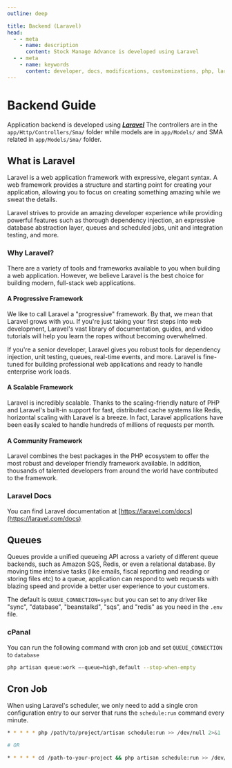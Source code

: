 ```yaml
---
outline: deep

title: Backend (Laravel)
head:
  - - meta
    - name: description
      content: Stock Manage Advance is developed using Laravel
  - - meta
    - name: keywords
      content: developer, docs, modifications, customizations, php, laravel, vuejs, inertia, tecdiay
---
```


# Backend Guide

Application backend is developed using **_[Laravel](https://laravel.com/)_** The controllers are in the `app/Http/Controllers/Sma/` folder while models are in `app/Models/` and SMA related in `app/Models/Sma/` folder.

## What is Laravel

Laravel is a web application framework with expressive, elegant syntax. A web framework provides a structure and starting point for creating your application, allowing you to focus on creating something amazing while we sweat the details.

Laravel strives to provide an amazing developer experience while providing powerful features such as thorough dependency injection, an expressive database abstraction layer, queues and scheduled jobs, unit and integration testing, and more.

### Why Laravel?

There are a variety of tools and frameworks available to you when building a web application. However, we believe Laravel is the best choice for building modern, full-stack web applications.

#### A Progressive Framework

We like to call Laravel a "progressive" framework. By that, we mean that Laravel grows with you. If you're just taking your first steps into web development, Laravel's vast library of documentation, guides, and video tutorials will help you learn the ropes without becoming overwhelmed.

If you're a senior developer, Laravel gives you robust tools for dependency injection, unit testing, queues, real-time events, and more. Laravel is fine-tuned for building professional web applications and ready to handle enterprise work loads.

#### A Scalable Framework

Laravel is incredibly scalable. Thanks to the scaling-friendly nature of PHP and Laravel's built-in support for fast, distributed cache systems like Redis, horizontal scaling with Laravel is a breeze. In fact, Laravel applications have been easily scaled to handle hundreds of millions of requests per month.

#### A Community Framework

Laravel combines the best packages in the PHP ecosystem to offer the most robust and developer friendly framework available. In addition, thousands of talented developers from around the world have contributed to the framework.

### Laravel Docs

You can find Laravel documentation at [https://laravel.com/docs](https://laravel.com/docs)

## Queues

Queues provide a unified queueing API across a variety of different queue backends, such as Amazon SQS, Redis, or even a relational database. By moving time intensive tasks (like emails, fiscal reporting and reading or storing files etc) to a queue, application can respond to web requests with blazing speed and provide a better user experience to your customers.

The default is `QUEUE_CONNECTION=sync` but you can set to any driver like "sync", "database", "beanstalkd", "sqs", and "redis" as you need in the `.env` file.

### cPanal

You can run the following command with cron job and set `QUEUE_CONNECTION` to `database`

```sh
php artisan queue:work —-queue=high,default --stop-when-empty
```

## Cron Job

When using Laravel's scheduler, we only need to add a single cron configuration entry to our server that runs the `schedule:run` command every minute.

```sh
* * * * * php /path/to/project/artisan schedule:run >> /dev/null 2>&1

# OR

* * * * * cd /path-to-your-project && php artisan schedule:run >> /dev/null 2>&1
```
